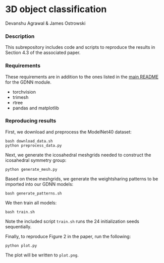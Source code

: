 # 3D object classification
Devanshu Agrawal & James Ostrowski


### Description

This subrepository includes code and scripts to reproduce the results in Section 4.3 of the associated paper.


### Requirements

These requirements are in addition to the ones listed in the [main README](../../README.md) for the GDNN module.

- torchvision
- trimesh
- rtree
- pandas and matplotlib


### Reproducing results

First, we download and preprocess the ModelNet40 dataset:

    bash download_data.sh
    python preprocess_data.py

Next, we generate the icosahedral meshgrids needed to construct the icosahedral symmetry group:

    python generate_mesh.py

Based on these meshgrids, we generate the weightsharing patterns to be imported into our GDNN models:

    bash generate_patterns.sh

We then train all models:

    bash train.sh

Note the included script `train.sh` runs the 24 initialization seeds sequentially.

Finally, to reproduce Figure 2 in the paper, run the following:

    python plot.py

The plot will be written to `plot.png`.
